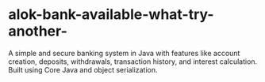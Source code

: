 # alok-bank-available-what-try-another-
A simple and secure banking system in Java with features like account creation, deposits, withdrawals, transaction history, and interest calculation. Built using Core Java and object serialization.
